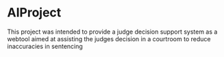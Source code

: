 # AIProject
This project was intended to provide a judge decision support system as a webtool aimed at assisting the judges decision in a courtroom to reduce inaccuracies in sentencing
